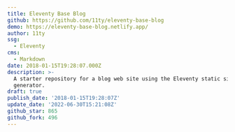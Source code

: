 ```yaml
---
title: Eleventy Base Blog
github: https://github.com/11ty/eleventy-base-blog
demo: https://eleventy-base-blog.netlify.app/
author: 11ty
ssg:
  - Eleventy
cms:
  - Markdown
date: 2018-01-15T19:28:07.000Z
description: >-
  A starter repository for a blog web site using the Eleventy static site
  generator.
draft: true
publish_date: '2018-01-15T19:28:07Z'
update_date: '2022-06-30T15:21:08Z'
github_star: 865
github_fork: 496
--- 
```

